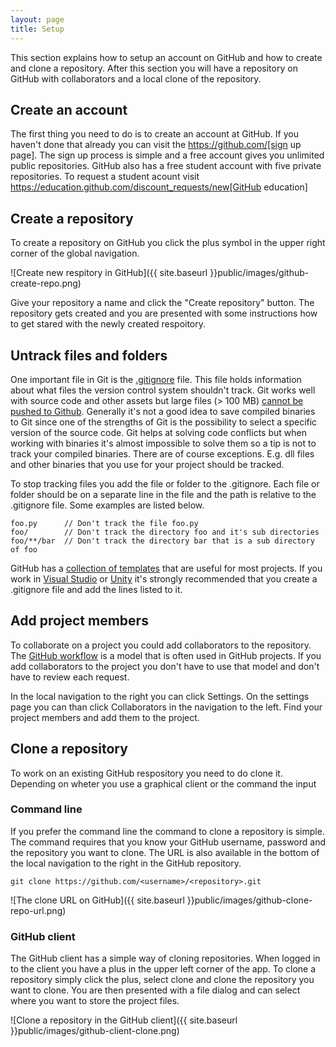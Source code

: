 ```yaml
---
layout: page
title: Setup
---
```


This section explains how to setup an account on GitHub and how to create and clone a repository. After this section you will have a repository on GitHub with collaborators and a local clone of the repository.

## Create an account

The first thing you need to do is to create an account at GitHub. If you haven't done that already you can visit the https://github.com/[sign up page]. The sign up process is simple and a free account gives you unlimited public repositories. GitHub also has a free student account with five private repositories. To request a student acount visit https://education.github.com/discount_requests/new[GitHub education]


## Create a repository

To create a repository on GitHub you click the plus symbol in the upper right corner of the global navigation.

![Create new respitory in GitHub]({{ site.baseurl }}public/images/github-create-repo.png)

Give your repository a name and click the "Create repository" button. The repository gets created and you are presented with some instructions how to get stared with the newly created respoitory.

## Untrack files and folders

One important file in Git is the [.gitignore](http://git-scm.com/docs/gitignore) file. This file holds information about what files the version control system shouldn't track. Git works well with source code and other assets but large files (> 100 MB) [cannot be pushed to Github](https://help.github.com/articles/working-with-large-files/). Generally it's not a good idea to save compiled binaries to Git since one of the strengths of Git is the possibility to select a specific version of the source code. Git helps at solving code conflicts but when working with binaries it's almost impossible to solve them so a tip is not to track your compiled binaries. There are of course exceptions. E.g. dll files and other binaries that you use for your project should be tracked.

To stop tracking files you add the file or folder to the .gitignore. Each file or folder should be on a separate line in the file and the path is relative to the .gitignore file. Some examples are listed below.

```
foo.py      // Don't track the file foo.py
foo/        // Don't track the directory foo and it's sub directories
foo/**/bar  // Don't track the directory bar that is a sub directory of foo
```

GitHub has a [collection of templates](https://github.com/github/gitignore) that are useful for most projects. If you work in [Visual Studio](https://github.com/github/gitignore/blob/master/VisualStudio.gitignore) or [Unity](https://github.com/github/gitignore/blob/master/Unity.gitignore) it's strongly recommended that you create a .gitignore file and add the lines listed to it.

## Add project members

To collaborate on a project you could add collaborators to the repository. The [GitHub workflow](https://guides.github.com/introduction/flow/index.html) is a model that is often used in GitHub projects. If you add collaborators to the project you don't have to use that model and don't have to review each request.

In the local navigation to the right you can click Settings. On the settings page you can than click Collaborators in the navigation to the left. Find your project members and add them to the project.

## Clone a repository

To work on an existing GitHub respository you need to do clone it. Depending on wheter you use a graphical client or the command the input

### Command line

If you prefer the command line the command to clone a repository is simple. The command requires that you know your GitHub username, password and the repository you want to clone. The URL is also available in the bottom of the local navigation to the right in the GitHub repository.

```
git clone https://github.com/<username>/<repository>.git
```

![The clone URL on GitHub]({{ site.baseurl }}public/images/github-clone-repo-url.png)

### GitHub client

The GitHub client has a simple way of cloning repositories. When logged in to the client you have a plus in the upper left corner of the app. To clone a repository simply click the plus, select clone and clone the repository you want to clone. You are then presented with a file dialog and can select where you want to store the project files.


![Clone a repository in the GitHub client]({{ site.baseurl }}public/images/github-client-clone.png)